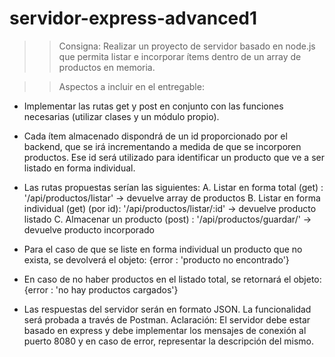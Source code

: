 # servidor-express-advanced1

>> Consigna: Realizar un proyecto de servidor basado en node.js que permita listar e
incorporar ítems dentro de un array de productos en memoria.

>> Aspectos a incluir en el entregable:
- Implementar las rutas get y post en conjunto con las funciones necesarias (utilizar clases
y un módulo propio).
- Cada ítem almacenado dispondrá de un id proporcionado por el backend, que se irá
incrementando a medida de que se incorporen productos. Ese id será utilizado para
identificar un producto que ve a ser listado en forma individual.
- Las rutas propuestas serían las siguientes:
A. Listar en forma total (get) : '/api/productos/listar' -> devuelve array de productos
B. Listar en forma individual (get) (por id): '/api/productos/listar/:id' -> devuelve producto
listado
C. Almacenar un producto (post) : '/api/productos/guardar/' -> devuelve producto
incorporado

- Para el caso de que se liste en forma individual un producto que no exista, se devolverá
el objeto: {error : 'producto no encontrado'}
- En caso de no haber productos en el listado total, se retornará el objeto: {error : 'no hay
productos cargados'}
- Las respuestas del servidor serán en formato JSON. La funcionalidad será probada a
través de Postman.
Aclaración:
El servidor debe estar basado en express y debe implementar los mensajes de conexión al
puerto 8080 y en caso de error, representar la descripción del mismo.
